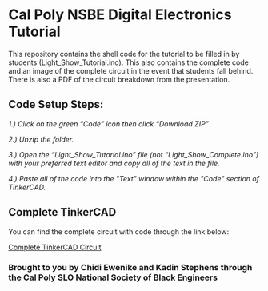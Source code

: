 # Cal Poly NSBE Digital Electronics Tutorial
This repository contains the shell code for the tutorial to be filled in by students (Light_Show_Tutorial.ino). This also contains the complete code and an image of the complete circuit in the event that students fall behind. There is also a PDF of the circuit breakdown from the presentation.

## Code Setup Steps: 

_1.) Click on the green “Code” icon then click “Download ZIP”_

_2.) Unzip the folder._

_3.) Open the “Light_Show_Tutorial.ino” file (not “Light_Show_Complete.ino”) with your preferred text editor and copy all of the text in the file._

_4.) Paste all of the code into the "Text" window within the "Code" section of TinkerCAD._

## Complete TinkerCAD 

You can find the complete circuit with code through the link below:

[Complete TinkerCAD Circuit](https://www.tinkercad.com/things/6HMwJJIerey-nsbe-electronics-workshop-circuit/editel?sharecode=uL6250nE3kWNX7CNgevWMOntBBxF38nkbTMbC-Wr5RU)

### Brought to you by Chidi Ewenike and Kadin Stephens through the Cal Poly SLO National Society of Black Engineers
